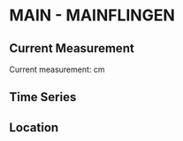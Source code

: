 # MAIN - MAINFLINGEN

## Current Measurement

Current measurement: <Value topic="rivers/pegel-online/MAIN/MAINFLINGEN/measurementValue"/> cm

## Time Series

<TimeSeries topic="rivers/pegel-online/MAIN/MAINFLINGEN/measurementValue" period="week" />

## Location

<WorldMap>
  <Marker lat="50.01536475999318" lon="9.033733207247224" labelTopic="rivers/pegel-online/MAIN/MAINFLINGEN" />
</WorldMap>
